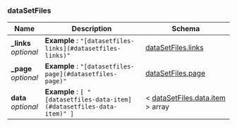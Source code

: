 
<a name="datasetfiles"></a>
### dataSetFiles

|Name|Description|Schema|
|---|---|---|
|**_links**  <br>*optional*|**Example** : `"[datasetfiles-links](#datasetfiles-links)"`|[dataSetFiles.links](dataSetFiles_links.md#datasetfiles-links)|
|**_page**  <br>*optional*|**Example** : `"[datasetfiles-page](#datasetfiles-page)"`|[dataSetFiles.page](dataSetFiles_page.md#datasetfiles-page)|
|**data**  <br>*optional*|**Example** : `[ "[datasetfiles-data-item](#datasetfiles-data-item)" ]`|< [dataSetFiles.data.item](dataSetFiles_data_item.md#datasetfiles-data-item) > array|



